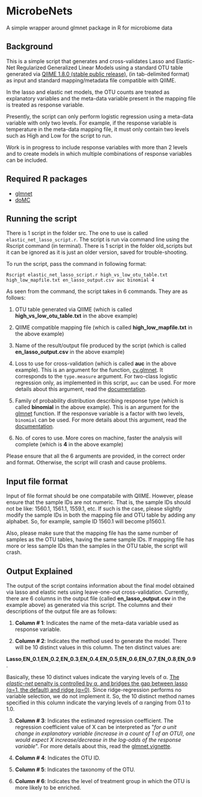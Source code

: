 # MicrobeNets
A simple wrapper around glmnet package in R for microbiome data

Background
------

This is a simple script that generates and cross-validates Lasso and Elastic-Net Regularized Generalized Linear Models using a standard OTU table generated via [QIIME 1.8.0 (stable public release)](http://qiime.org/), (in tab-delimited format) as input and standard mapping/metadata file compatible with QIIME.

In the lasso and elastic net models, the OTU counts are treated as explanatory variables and the meta-data variable present in the mapping file is treated as response variable.

Presently, the script can only perform logistic regression using a meta-data variable with only two levels. For example, if the 
response variable is temperature in the meta-data mapping file, it must only contain two levels such as High and Low for the script to run. 

Work is in progress to include response variables with more than 2 levels and to create models in which multiple combinations of response variables can be included.

Required R packages
------

- [glmnet](http://cran.r-project.org/web/packages/glmnet/index.html)
- [doMC](http://cran.r-project.org/web/packages/doMC/index.html)

Running the script
------

There is 1 script in the folder src. The one to use is called ```elastic_net_lasso_script.r```. The script is run via command line using the Rscript command (in terminal). There is 1 script in the folder old_scripts but it can be ignored as it is just an older version, saved for trouble-shooting.

To run the script, pass the command in following format:

```Rscript elastic_net_lasso_script.r high_vs_low_otu_table.txt high_low_mapfile.txt en_lasso_output.csv auc binomial 4```

As seen from the command, the script takes in 6 commands. They are as follows:

1) OTU table generated via QIIME (which is called **high_vs_low_otu_table.txt** in the above example)

2) QIIME compatible mapping file (which is called **high_low_mapfile.txt** in the above example)

3) Name of the result/output file produced by the script (which is called **en_lasso_output.csv** in the above example)

4) Loss to use for cross-validation (which is called **auc** in the above example). This is an argument for the function, [cv.glmnet](http://www.inside-r.org/packages/cran/glmnet/docs/cv.glmnet). It corresponds to the ```type.measure``` argument.  For two-class logistic regression only, as implemented in this script, ```auc``` can be used. For more details about this argument, read the [documentation](http://www.inside-r.org/packages/cran/glmnet/docs/cv.glmnet).

5) Family of probability distribution describing response type (which is called **binomial** in the above example). This is an argument for the [glmnet](http://www.inside-r.org/packages/cran/glmnet/docs/glmnet) function.
If the responsve variable is a factor with two levels, ```binomial``` can be used. For more details about this argument, read the [documentation](http://www.inside-r.org/packages/cran/glmnet/docs/glmnet).

6) No. of cores to use. More cores on machine, faster the analysis will complete (which is **4** in the above example)

Please ensure that all the 6 arguments are provided, in the correct order and format. Otherwise, the script will crash and cause problems.

Input file format
------

Input of file format should be one compatabile with QIIME. However, please ensure that the sample IDs are not numeric. That is, the sample IDs should not be like: 1560.1, 1561.1, 1559.1, etc. If such is the case, please slightly modify the sample IDs in both the mapping file and OTU table by adding any alphabet. So, for example, sample ID 1560.1 will become p1560.1.

Also, please make sure that the mapping file has the same number of samples as the OTU tables, having the same sample IDs. If mapping file has more or less sample IDs than the samples in the OTU table, the script will crash.

Output Explained
------

The output of the script contains information about the final model obtained via lasso and elastic nets using leave-one-out cross-validation. Currently, there are 6 columns in the output file (called **en_lasso_output.csv** in the example above) as generated via this script. The columns and their descriptions of the output file are as follows:

1) **Column # 1**: Indicates the name of the meta-data variable used as response variable.

2) **Column # 2**: Indicates the method used to generate the model. There will be 10 distinct values in this column. The ten distinct values are: 

**Lasso**,**EN_0.1**,**EN_0.2**,**EN_0.3**,**EN_0.4**,**EN_0.5**,**EN_0.6**,**EN_0.7**,**EN_0.8**,**EN_0.9**.

Basically, these 10 distinct values indicate the varying levels of &alpha;. [The *elastic-net* penalty is controlled by &alpha;, and bridges the gap between lasso (&alpha;=1, the default) and ridge (&alpha;=0)](http://web.stanford.edu/~hastie/glmnet/glmnet_alpha.html). Since ridge-regression performs no variable selection, we do not implement it. So, the 10 distinct method names specified in this column indicate the varying levels of &alpha; ranging from 0.1 to 1.0. 

3) **Column # 3**: Indicates the estimated regression coefficient. The regression coefficient value of X can be interpreted as "*for a unit change in explanatory variable (increase in a count of 1 of an OTU), one would expect X increase/decrease in the log-odds of the response variable*". For more details about this, read the [glmnet vignette](http://web.stanford.edu/~hastie/glmnet/glmnet_alpha.html#log).

4) **Column # 4**: Indicates the OTU ID.

5) **Column # 5**: Indicates the taxonomy of the OTU.

6) **Column # 6**: Indicates the level of treatment group in which the OTU is more likely to be enriched.
